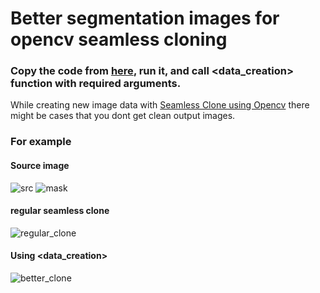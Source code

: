 # Better segmentation images for opencv seamless cloning

### Copy the code from [here](https://github.com/Dav00Arm/Segmentation_masks/blob/main/Seamless_Clone.ipynb), run it, and call <data_creation> function with required arguments. 

While creating new image data with [Seamless Clone using Opencv](https://learnopencv.com/seamless-cloning-using-opencv-python-cpp/) there might be cases that you dont get clean output images.

### For example 

#### Source image
![src](https://github.com/Dav00Arm/Segmentation_masks/blob/main/images/image.png)
![mask](https://github.com/Dav00Arm/Segmentation_masks/blob/main/images/mask_clone.png)

#### regular seamless clone

![regular_clone](https://github.com/Dav00Arm/Segmentation_masks/blob/main/images/normal_clone.jpg)

#### Using <data_creation>

![better_clone](https://github.com/Dav00Arm/Segmentation_masks/blob/main/images/better_clone.jpg)
